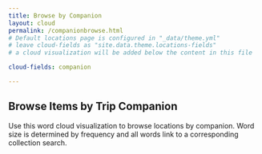 ```yaml
---
title: Browse by Companion
layout: cloud
permalink: /companionbrowse.html
# Default locations page is configured in "_data/theme.yml"
# leave cloud-fields as "site.data.theme.locations-fields"
# a cloud visualization will be added below the content in this file

cloud-fields: companion

---
```


## Browse Items by Trip Companion

Use this word cloud visualization to browse locations by companion.
Word size is determined by frequency and all words link to a corresponding collection search.
